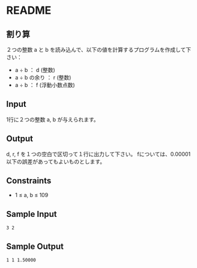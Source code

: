 # README
## 割り算
２つの整数 a と b を読み込んで、以下の値を計算するプログラムを作成して下さい：

- a ÷ b ： d (整数)
- a ÷ b の余り ： r (整数)
- a ÷ b ： f (浮動小数点数)
## Input
1行に２つの整数 a, b が与えられます。
## Output
d, r, f を１つの空白で区切って１行に出力して下さい。
fについては、0.00001以下の誤差があってもよいものとします。
## Constraints
- 1 ≤ a, b ≤ 109
## Sample Input
```
3 2
```
## Sample Output
```
1 1 1.50000
```


